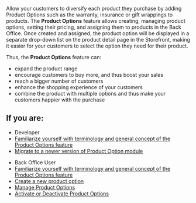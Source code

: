 Allow your customers to diversify each product they purchase by adding Product Options such as the warranty, insurance or gift wrappings to products. The **Product Options** feature allows creating, managing product options, setting their pricing, and assigning them to products in the Back Office. Once created and assigned, the product option will be displayed in a separate drop-down list on the product detail page in the Storefront, making it easier for your customers to select the option they need for their product.

Thus, the **Product Options** feature can:

* expand the product range
* encourage customers to buy more, and thus boost your sales
* reach a bigger number of customers
* enhance the shopping experience of your customers
* combine the product with multiple options and thus make your customers happier with the purchase

## If you are:

<div class="mr-container">
    <div class="mr-list-container">
        <!-- col1 -->
        <div class="mr-col">
            <ul class="mr-list mr-list-green">
                <li class="mr-title">Developer</li>
                <li><a href="https://documentation.spryker.com/v4/docs/product-options-overview" class="mr-link">Familiarize yourself with terminology and general concept of the Product Options feature</a></li>
                <li><a href="https://documentation.spryker.com/v4/docs/mg-product-option" class="mr-link">Migrate to a newer version of Product Option module</a></li> 
            </ul>
        </div>
        <!-- col2 -->
        <div class="mr-col">
            <ul class="mr-list mr-list-blue">
                <li class="mr-title"> Back Office User</li>
               <li><a href="https://documentation.spryker.com/v4/docs/product-options-overview" class="mr-link">Familiarize yourself with terminology and general concept of the Product Options feature</a></li>
                <li><a href="https://documentation.spryker.com/v4/docs/creating-a-product-option" class="mr-link">Create a new product option</a></li>
                <li><a href="https://documentation.spryker.com/v4/docs/managing-product-options" class="mr-link">Manage Product Options</a></li>
                <li><a href="https://documentation.spryker.com/v4/docs/creating-a-product-option" class="mr-link">Activate or Deactivate Product Options</a></li>
            </ul>
        </div>
    </div>
</div>